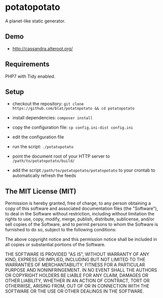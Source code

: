 # potatopotato

A planet-like static generator.

## Demo

- http://cassandra.alteroot.org/

## Requirements

PHP7 with Tidy enabled.

## Setup

- checkout the repository: `git clone https://github.com/blat/potatopotato && cd potatopotato`

- install dependencies: `composer install`

- copy the configuration file: `cp config.ini-dist config.ini`

- edit the configuration file

- run the script: `./potatopotato`

- point the document root of your HTTP server to `/path/to/potatopotato/build/`

- add the script `/path/to/potatopotato/potatopotato` to your crontab to automatically refresh the feeds

## The MIT License (MIT)

Permission is hereby granted, free of charge, to any person obtaining a copy of this software and associated documentation files (the "Software"), to deal in the Software without restriction, including without limitation the rights to use, copy, modify, merge, publish, distribute, sublicense, and/or sell copies of the Software, and to permit persons to whom the Software is furnished to do so, subject to the following conditions:

The above copyright notice and this permission notice shall be included in all copies or substantial portions of the Software.

THE SOFTWARE IS PROVIDED "AS IS", WITHOUT WARRANTY OF ANY KIND, EXPRESS OR IMPLIED, INCLUDING BUT NOT LIMITED TO THE WARRANTIES OF MERCHANTABILITY, FITNESS FOR A PARTICULAR PURPOSE AND NONINFRINGEMENT. IN NO EVENT SHALL THE AUTHORS OR COPYRIGHT HOLDERS BE LIABLE FOR ANY CLAIM, DAMAGES OR OTHER LIABILITY, WHETHER IN AN ACTION OF CONTRACT, TORT OR OTHERWISE, ARISING FROM, OUT OF OR IN CONNECTION WITH THE SOFTWARE OR THE USE OR OTHER DEALINGS IN THE SOFTWARE.
